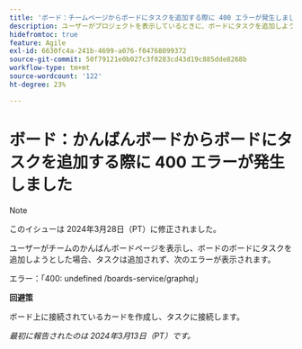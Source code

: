 ```yaml
---
title: 'ボード：チームページからボードにタスクを追加する際に 400 エラーが発生しました'
description: ユーザーがプロジェクトを表示しているときに、ボードにタスクを追加しようとすると、タスクは追加されず、ユーザーにエラーが表示されます。 回避策を利用できます。
hidefromtoc: true
feature: Agile
exl-id: 6630fc4a-241b-4699-a076-f04768099372
source-git-commit: 50f79121e0b027c3f0283cd43d19c885dde8268b
workflow-type: tm+mt
source-wordcount: '122'
ht-degree: 23%

---
```


# ボード：かんばんボードからボードにタスクを追加する際に 400 エラーが発生しました

>[!NOTE]
>
>このイシューは 2024年3月28日（PT）に修正されました。

ユーザーがチームのかんばんボードページを表示し、ボードのボードにタスクを追加しようとした場合、タスクは追加されず、次のエラーが表示されます。

エラー：「400: undefined /boards-service/graphql」

**回避策**

ボード上に接続されているカードを作成し、タスクに接続します。

_最初に報告されたのは 2024年3月13日（PT）です。_
